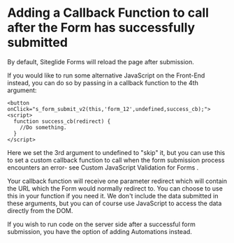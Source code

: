 # Adding a Callback Function to call after the Form has successfully submitted

By default, Siteglide Forms will reload the page after submission. 

If you would like to run some alternative JavaScript on the Front-End instead, you can do so by passing in a callback function to the 4th argument:

```Liquid
<button onClick="s_form_submit_v2(this,'form_12',undefined,success_cb);">
<script>
  function success_cb(redirect) {
    //Do something.
  }
</script>
``` 

 

 

 



Here we set the 3rd argument to undefined to "skip" it, but you can use this to set a custom callback function to call when the form submission process encounters an error- see Custom JavaScript Validation for Forms
.

Your callback function will receive one parameter redirect which will contain the URL which the Form would normally redirect to. You can choose to use this in your function if you need it. We don't include the data submitted in these arguments, but you can of course use JavaScript to access the data directly from the DOM.

If you wish to run code on the server side after a successful form submission, you have the option of adding Automations instead.

